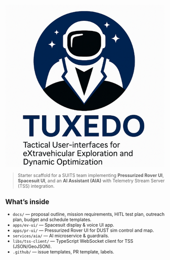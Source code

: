 ![Tuxedo screenshot](docs/tuxedo.png)

> Starter scaffold for a SUITS team implementing **Pressurized Rover UI**, **Spacesuit UI**, and an **AI Assistant (AIA)** with Telemetry Stream Server (TSS) integration.

## What’s inside
- `docs/` — proposal outline, mission requirements, HITL test plan, outreach plan, budget and schedule templates.
- `apps/ev-ui/` — Spacesuit display & voice UI app.
- `apps/pr-ui/` — Pressurized Rover UI for DUST sim control and map.
- `services/aia/` — AI microservice & guardrails.
- `libs/tss-client/` — TypeScript WebSocket client for TSS (JSON/GeoJSON).
- `.github/` — issue templates, PR template, labels.




